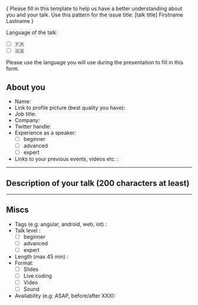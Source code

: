 { Please fill in this template to help us have a better understanding about you and your talk. Use this pattern for the issue title: [talk title] Firstname Lastname }

Language of the talk: 
- [ ] 🇫🇷
- [ ] 🇬🇧

Please use the language you will use during the presentation to fill in this form.

## About you

* Name:
* Link to profile picture (best quality you have):
* Job title:
* Company: 
* Twitter handle:
* Experience as a speaker:
    - [ ] beginner
    - [ ] advanced
    - [ ] expert
* Links to your previous events, videos etc. : 

---

## Description of your talk (200 characters at least)


---

## Miscs

* Tags (e.g: angular, android, web, iot) :
* Talk level :
    - [ ] beginner
    - [ ] advanced
    - [ ] expert
* Length (max 45 min) : 
* Format:
    - [ ] Slides
    - [ ] Live coding
    - [ ] Video
    - [ ] Sound
* Availability (e.g: ASAP, before/after XXX):
